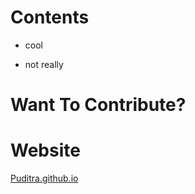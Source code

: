 # Contents

* cool

* not really

# Want To Contribute?


# Website

<a href="puditra.github.io" >Puditra.github.io<a/>
